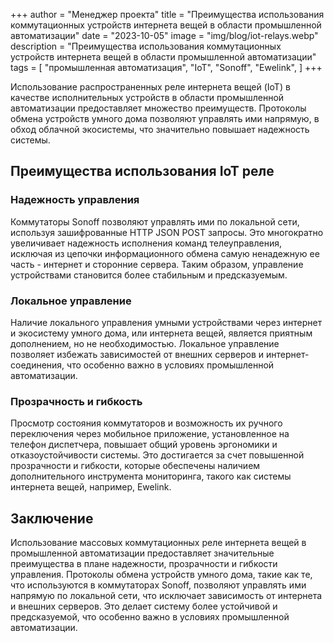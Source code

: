 +++
author = "Менеджер проекта"
title = "Преимущества использования коммутационных устройств интернета вещей в области промышленной автоматизации"
date = "2023-10-05"
image = "img/blog/iot-relays.webp"
description = "Преимущества использования коммутационных устройств интернета вещей в области промышленной автоматизации"
tags = [
    "промышленная автоматизация",
    "IoT",
    "Sonoff",
    "Ewelink",
]
+++

Использование распространенных реле интернета вещей (IoT) в качестве исполнительных устройств в области промышленной автоматизации предоставляет множество преимуществ. Протоколы обмена устройств умного дома позволяют управлять ими напрямую, в обход облачной экосистемы, что значительно повышает надежность системы.

<!--more-->

## Преимущества использования IoT реле

### Надежность управления

Коммутаторы Sonoff позволяют управлять ими по локальной сети, используя зашифрованные HTTP JSON POST запросы. Это многократно увеличивает надежность исполнения команд телеуправления, исключая из цепочки информационного обмена самую ненадежную ее часть - интернет и сторонние сервера. Таким образом, управление устройствами становится более стабильным и предсказуемым.

### Локальное управление

Наличие локального управления умными устройствами через интернет и экосистему умного дома, или интернета вещей, является приятным дополнением, но не необходимостью. Локальное управление позволяет избежать зависимостей от внешних серверов и интернет-соединения, что особенно важно в условиях промышленной автоматизации.

### Прозрачность и гибкость

Просмотр состояния коммутаторов и возможность их ручного переключения через мобильное приложение, установленное на телефон диспетчера, повышает общий уровень эргономики и отказоустойчивости системы. Это достигается за счет повышенной прозрачности и гибкости, которые обеспечены наличием дополнительного инструмента мониторинга, такого как системы интернета вещей, например, Ewelink.

## Заключение

Использование массовых коммутационных реле интернета вещей в промышленной автоматизации предоставляет значительные преимущества в плане надежности, прозрачности и гибкости управления. Протоколы обмена устройств умного дома, такие как те, что используются в коммутаторах Sonoff, позволяют управлять ими напрямую по локальной сети, что исключает зависимость от интернета и внешних серверов. Это делает систему более устойчивой и предсказуемой, что особенно важно в условиях промышленной автоматизации.
